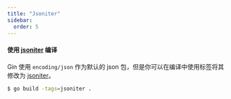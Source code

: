 ```yaml
---
title: "Jsoniter"
sidebar:
  order: 5
---
```


#### 使用 [jsoniter](https://github.com/json-iterator/go) 编译

Gin 使用 `encoding/json` 作为默认的 json 包，但是你可以在编译中使用标签将其修改为 [jsoniter](https://github.com/json-iterator/go)。

```sh
$ go build -tags=jsoniter .
``` 
